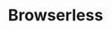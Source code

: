 ---
draft: false
title: Browserless
content:
  id: browserless
  name: Browserless
  website: https://www.browserless.io/
  short_description: Browserless provides fast, scalable, reliable web browser automation.
---